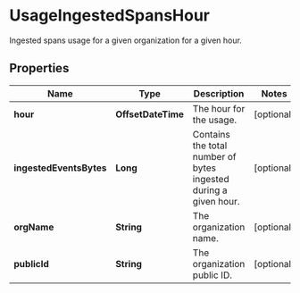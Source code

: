 # UsageIngestedSpansHour

Ingested spans usage for a given organization for a given hour.

## Properties

| Name                    | Type               | Description                                                      | Notes      |
| ----------------------- | ------------------ | ---------------------------------------------------------------- | ---------- |
| **hour**                | **OffsetDateTime** | The hour for the usage.                                          | [optional] |
| **ingestedEventsBytes** | **Long**           | Contains the total number of bytes ingested during a given hour. | [optional] |
| **orgName**             | **String**         | The organization name.                                           | [optional] |
| **publicId**            | **String**         | The organization public ID.                                      | [optional] |
